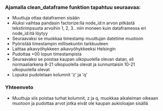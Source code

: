 ### Ajamalla clean_dataframe funktion tapahtuu seuraavaa:

- Muuttuja ottaa dataframen sisään
- Aluksi vaihtaa pandasin factorize:lla node_id:n arvon pitkästä tekstirimpsusta arvoihin 1, 2, 3.. niin moneen kuin dataframessa eri node_id:itä löytyy
- Seuraavaksi se muokkaa timestamp muuttujan datetime muotoon
- Pyöristää timestampin millisekuntin tarkkuuteen
- Laittaa aikavyöhykkeen aikavyöhykkeeksi Helsingin
- Pudottaa +00 lopun timestampista
- Seuraavaksi se poistaa kaupan ulkopuolella olevan datan, eli normaaliarkena 8-21 ulkopuolella olevat ja sunnuntaisin 10-21 ulkopuolella olevat
- Lopuksi pudotetaan kolumnit 'z' ja 'q'

### Yhteenveto

- Muuttuja siis poistaa turhat kolumnit, z ja q, muokkaa aikaleiman oikeaan muotoon ja pudottaa arvot jotka eivät ole kaupan aukioloajan sisällä


